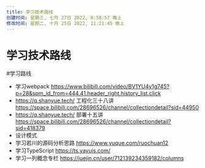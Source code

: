 ```yaml
---
title: 学习技术路线
创建时间: 星期三, 七月 27日 2022, 8:58:57 晚上
修改时间: 星期二, 十月 25日 2022, 11:21:45 晚上
---
```

# 学习技术路线
#学习路线

- 学习webpack https://www.bilibili.com/video/BV1YU4y1g745?p=28&spm_id_from=444.41.header_right.history_list.click
- https://q.shanyue.tech/ 工程化三十八讲 https://space.bilibili.com/28696526/channel/collectiondetail?sid=44950
- https://q.shanyue.tech/ 部署十五讲 https://space.bilibili.com/28696526/channel/collectiondetail?sid=418379
- 设计模式
- 学习若川的源码分析思路 https://www.yuque.com/ruochuan12
- 学习TypeScript https://ts.yayujs.com/
- 学习一列概念专栏 https://juejin.cn/user/712139234359182/columns